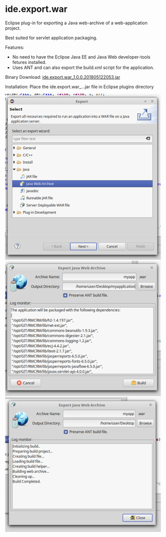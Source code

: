 # ide.export.war
Eclipse plug-in for exporting a Java web-archive of a web-application project.

Best suited for servlet application packaging.

Features:
* No need to have the Eclipse Java EE and Java Web developer-tools fetures installed.
* Uses ANT and can also export the build.xml script for the application.

Binary Download:  <a href="readme_resources/ide.export.war_1.0.0.201805151536.jar" download>ide.export.war_1.0.0.201805122053.jar</a>

Installation: Place the ide.export.war_...jar file in Eclipse plugins directory

![img1](readme_resources/img1.png?raw=true "")
![img2](readme_resources/img2.png?raw=true "")
![img3](readme_resources/img3.png?raw=true "")